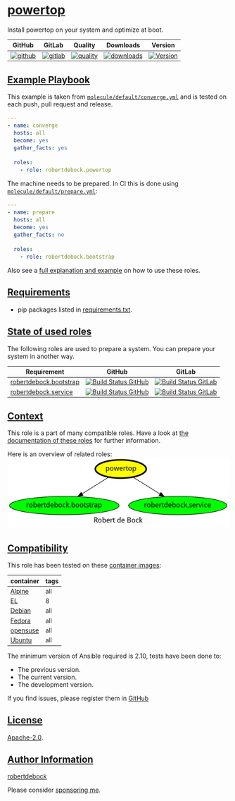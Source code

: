 # [powertop](#powertop)

Install powertop on your system and optimize at boot.

|GitHub|GitLab|Quality|Downloads|Version|
|------|------|-------|---------|-------|
|[![github](https://github.com/robertdebock/ansible-role-powertop/workflows/Ansible%20Molecule/badge.svg)](https://github.com/robertdebock/ansible-role-powertop/actions)|[![gitlab](https://gitlab.com/robertdebock-iac/ansible-role-powertop/badges/master/pipeline.svg)](https://gitlab.com/robertdebock-iac/ansible-role-powertop)|[![quality](https://img.shields.io/ansible/quality/39345)](https://galaxy.ansible.com/robertdebock/powertop)|[![downloads](https://img.shields.io/ansible/role/d/39345)](https://galaxy.ansible.com/robertdebock/powertop)|[![Version](https://img.shields.io/github/release/robertdebock/ansible-role-powertop.svg)](https://github.com/robertdebock/ansible-role-powertop/releases/)|

## [Example Playbook](#example-playbook)

This example is taken from [`molecule/default/converge.yml`](https://github.com/robertdebock/ansible-role-powertop/blob/master/molecule/default/converge.yml) and is tested on each push, pull request and release.

```yaml
---
- name: converge
  hosts: all
  become: yes
  gather_facts: yes

  roles:
    - role: robertdebock.powertop
```

The machine needs to be prepared. In CI this is done using [`molecule/default/prepare.yml`](https://github.com/robertdebock/ansible-role-powertop/blob/master/molecule/default/prepare.yml):

```yaml
---
- name: prepare
  hosts: all
  become: yes
  gather_facts: no

  roles:
    - role: robertdebock.bootstrap
```

Also see a [full explanation and example](https://robertdebock.nl/how-to-use-these-roles.html) on how to use these roles.


## [Requirements](#requirements)

- pip packages listed in [requirements.txt](https://github.com/robertdebock/ansible-role-powertop/blob/master/requirements.txt).

## [State of used roles](#state-of-used-roles)

The following roles are used to prepare a system. You can prepare your system in another way.

| Requirement | GitHub | GitLab |
|-------------|--------|--------|
|[robertdebock.bootstrap](https://galaxy.ansible.com/robertdebock/bootstrap)|[![Build Status GitHub](https://github.com/robertdebock/ansible-role-bootstrap/workflows/Ansible%20Molecule/badge.svg)](https://github.com/robertdebock/ansible-role-bootstrap/actions)|[![Build Status GitLab](https://gitlab.com/robertdebock-iac/ansible-role-bootstrap/badges/master/pipeline.svg)](https://gitlab.com/robertdebock-iac/ansible-role-bootstrap)|
|[robertdebock.service](https://galaxy.ansible.com/robertdebock/service)|[![Build Status GitHub](https://github.com/robertdebock/ansible-role-service/workflows/Ansible%20Molecule/badge.svg)](https://github.com/robertdebock/ansible-role-service/actions)|[![Build Status GitLab](https://gitlab.com/robertdebock-iac/ansible-role-service/badges/master/pipeline.svg)](https://gitlab.com/robertdebock-iac/ansible-role-service)|

## [Context](#context)

This role is a part of many compatible roles. Have a look at [the documentation of these roles](https://robertdebock.nl/) for further information.

Here is an overview of related roles:
![dependencies](https://raw.githubusercontent.com/robertdebock/ansible-role-powertop/png/requirements.png "Dependencies")

## [Compatibility](#compatibility)

This role has been tested on these [container images](https://hub.docker.com/u/robertdebock):

|container|tags|
|---------|----|
|[Alpine](https://hub.docker.com/repository/docker/robertdebock/alpine/general)|all|
|[EL](https://hub.docker.com/repository/docker/robertdebock/enterpriselinux/general)|8|
|[Debian](https://hub.docker.com/repository/docker/robertdebock/debian/general)|all|
|[Fedora](https://hub.docker.com/repository/docker/robertdebock/fedora/general)|all|
|[opensuse](https://hub.docker.com/repository/docker/robertdebock/opensuse/general)|all|
|[Ubuntu](https://hub.docker.com/repository/docker/robertdebock/ubuntu/general)|all|

The minimum version of Ansible required is 2.10, tests have been done to:

- The previous version.
- The current version.
- The development version.

If you find issues, please register them in [GitHub](https://github.com/robertdebock/ansible-role-powertop/issues)

## [License](#license)

[Apache-2.0](https://github.com/robertdebock/ansible-role-powertop/blob/master/LICENSE).

## [Author Information](#author-information)

[robertdebock](https://robertdebock.nl/)

Please consider [sponsoring me](https://github.com/sponsors/robertdebock).
